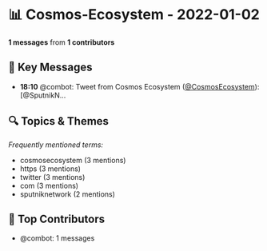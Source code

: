 # 📊 Cosmos-Ecosystem - 2022-01-02
**1 messages** from **1 contributors**

## 💬 Key Messages
- **18:10** @combot: Tweet from Cosmos Ecosystem ([@CosmosEcosystem](https://twitter.com/CosmosEcosystem)):
[@SputnikN...

## 🔍 Topics & Themes
*Frequently mentioned terms:*
- cosmosecosystem (3 mentions)
- https (3 mentions)
- twitter (3 mentions)
- com (3 mentions)
- sputniknetwork (2 mentions)

## 👥 Top Contributors
- @combot: 1 messages
